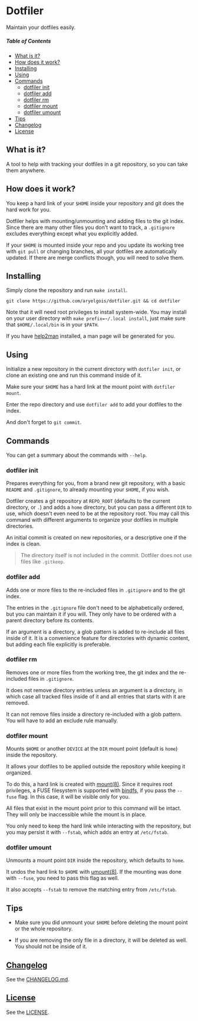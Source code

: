 # Dotfiler

Maintain your dotfiles easily.

##### Table of Contents

- [What is it?]
- [How does it work?]
- [Installing]
- [Using]
- [Commands]
  - [dotfiler init]
  - [dotfiler add]
  - [dotfiler rm]
  - [dotfiler mount]
  - [dotfiler umount]
- [Tips]
- [Changelog]
- [License]


## What is it?

A tool to help with tracking your dotfiles
in a git repository,
so you can take them anywhere.


## How does it work?

You keep a hard link of your `$HOME`
inside your repository
and git does the hard work for you.

Dotfiler helps with mounting/unmounting
and adding files to the git index.
Since there are many other files
you don't want to track,
a `.gitignore` excludes everything
except what you explicitly added.

If your `$HOME` is mounted inside your repo
and you update its working tree
with `git pull` or changing branches,
all your dotfiles are automatically updated.
If there are merge conflicts though,
you will need to solve them.


## Installing

Simply clone the repository and run `make install`.

    git clone https://github.com/aryelgois/dotfiler.git && cd dotfiler

Note that
it will need root privileges
to install system-wide.
You may install on your user directory
with `make prefix=~/.local install`,
just make sure that
`$HOME/.local/bin` is in your `$PATH`.

If you have [help2man] installed,
a man page will be generated for you.


## Using

Initialize a new repository
in the current directory
with `dotfiler init`,
or clone an existing one
and run this command inside of it.

Make sure your `$HOME` has a hard link
at the mount point
with `dotfiler mount`.

Enter the repo directory
and use `dotfiler add` to add your dotfiles
to the index.

And don't forget to `git commit`.


## Commands

You can get a summary
about the commands
with `--help`.

### dotfiler init

Prepares everything for you,
from a brand new git repository,
with a basic `README` and `.gitignore`,
to already mounting your `$HOME`,
if you wish.

Dotfiler creates a git repository
at `REPO_ROOT`
(defaults to the current directory, or `.`)
and adds a `home` directory,
but you can pass a different `DIR` to use,
which doesn't even need to be at the repository root.
You may call this command
with different arguments
to organize your dotfiles
in multiple directories.

An initial commit is created
on new repositories,
or a descriptive one
if the index is clean.

> The directory itself
> is not included in the commit.
> Dotfiler does not use files like `.gitkeep`.

### dotfiler add

Adds one or more files
to the re-included files in `.gitignore`
and to the git index.

The entries in the `.gitignore` file
don't need to be alphabetically ordered,
but you can maintain it if you will.
They only have to be ordered with
a parent directory before its contents.

If an argument is a directory,
a glob pattern is added
to re-include all files
inside of it.
It is a convenience feature
for directories with dynamic content,
but adding each file explicitly
is preferable.

### dotfiler rm

Removes one or more files
from the working tree,
the git index
and the re-included files in `.gitignore`.

It does not remove directory entries
unless an argument is a directory,
in which case
all tracked files inside of it
and all entries that starts with it
are removed.

It can not remove files
inside a directory re-included with a glob pattern.
You will have to
add an exclude rule manually.

### dotfiler mount

Mounts `$HOME`
or another `DEVICE`
at the `DIR` mount point
(default is `home`)
inside the repository.

It allows your dotfiles
to be applied
outside the repository
while keeping it organized.

To do this,
a hard link is created
with [mount(8)].
Since it requires root privileges,
a FUSE filesystem is supported
with [bindfs],
if you pass
the `--fuse` flag.
In this case,
it will be visible
only for you.

All files that exist in the mount point
prior to this command
will be intact.
They will only be inaccessible
while the mount is in place.

You only need to keep the hard link
while interacting with the repository,
but you may persist it
with `--fstab`,
which adds an entry at `/etc/fstab`.

### dotfiler umount

Unmounts a mount point `DIR`
inside the repository,
which defaults to `home`.

It undos the hard link to `$HOME`
with [umount(8)].
If the mounting was done with `--fuse`,
you need to pass this flag as well.

It also accepts `--fstab`
to remove the matching entry
from `/etc/fstab`.


## Tips

- Make sure you did unmount your `$HOME`
  before deleting the mount point
  or the whole repository.

- If you are removing
  the only file in a directory,
  it will be deleted as well.
  You should not be inside of it.


## [Changelog]

See the [CHANGELOG.md][changelog].


## [License]

See the [LICENSE].


[what is it?]: #what-is-it
[how does it work?]: #how-does-it-work
[installing]: #installing
[using]: #using
[commands]: #commands
[dotfiler init]: #dotfiler-init
[dotfiler add]: #dotfiler-add
[dotfiler rm]: #dotfiler-rm
[dotfiler mount]: #dotfiler-mount
[dotfiler umount]: #dotfiler-umount
[tips]: #tips

[changelog]: CHANGELOG.md
[license]: LICENSE

[bindfs]: https://bindfs.org
[help2man]: https://www.gnu.org/software/help2man

[mount(8)]: https://linux.die.net/man/8/mount
[umount(8)]: https://linux.die.net/man/8/umount
